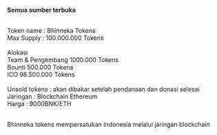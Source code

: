<strong>Semua sumber terbuka</strong></br></br>

Token name : Bhinneka Tokens</br>
Max Supply : 100.000.000 Tokens</br></br>
Alokasi </br>
Team & Pengembang 1000.000 Tokens</br>
Bounti 500.000 Tokens</br>
ICO 98.500.000 Tokens</br></br>
Unsold tokens : akan dibakar setelah pendanaan dan donasi selesai</br>
Jaringan : Blockchain Ethereum</br>
Harga : 9000BNK/ETH</br></br>

Bhinneka tokens mempersatukan Indonesia  melalui jaringan blockchain

